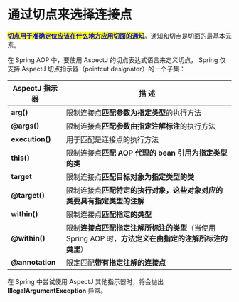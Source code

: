 # 通过切点来选择连接点

<mark style="color:blue;">**切点用于准确定位应该在什么地方应用切面的通知**</mark>。通知和切点是切面的最基本元素。

在 Spring AOP 中，要使用 AspectJ 的切点表达式语言来定义切点， Spring 仅支持 AspectJ 切点指示器（pointcut designator）的一个子集：

| AspectJ 指示器     | 描 述                                                          |
| --------------- | ------------------------------------------------------------ |
| **arg()**       | 限制连接点**匹配参数为指定类型**的执行方法                                      |
| **@args()**     | 限制连接点**匹配参数由指定注解标注**的执行方法                                    |
| **execution()** | 用于匹配是连接点的执行方法                                                |
| **this()**      | 限制连接点**匹配 AOP 代理的 bean 引用为指定类型的类**                           |
| **target**      | 限制连接点**匹配目标对象为指定类型的类**                                       |
| **@target()**   | 限制连接点**匹配特定的执行对象，这些对象对应的类要具有指定类型的注解**                        |
| **within()**    | 限制连接点**匹配指定的类型**                                             |
| **@within()**   | 限制**连接点匹配指定注解所标注的类型**（当使用Spring AOP 时，**方法定义在由指定的注解所标注的类里**） |
| **@annotation** | 限定匹配**带有指定注解的连接点**                                           |

在 Spring 中尝试使用 AspectJ 其他指示器时，将会抛出 **IllegalArgumentException** 异常。
